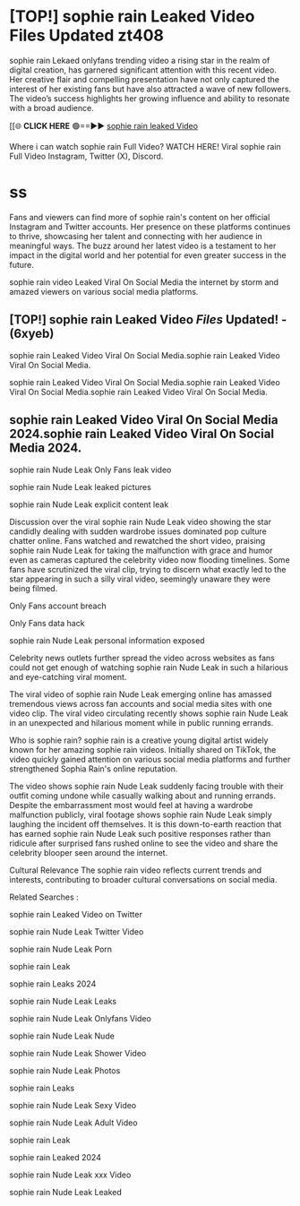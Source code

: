 # [TOP!] sophie rain Leaked Video Files Updated zt408<br>

sophie rain Lekaed onlyfans trending video a rising star in the realm of digital creation, has garnered significant attention with this recent video. Her creative flair and compelling presentation have not only captured the interest of her existing fans but have also attracted a wave of new followers. The video’s success highlights her growing influence and ability to resonate with a broad audience.

[[🌐 **CLICK HERE** 🟢==►► [sophie rain leaked Video](http://wildbook.top) 


Where i can watch sophie rain Full Video? WATCH HERE! Viral sophie rain Full Video Instagram, Twitter (X), Discord.

# ss #
Fans and viewers can find more of sophie rain's content on her official Instagram and Twitter accounts. Her presence on these platforms continues to thrive, showcasing her talent and connecting with her audience in meaningful ways. The buzz around her latest video is a testament to her impact in the digital world and her potential for even greater success in the future.

 sophie rain video Leaked Viral On Social Media the internet by storm and amazed viewers on various social media platforms.


## [TOP!] sophie rain Leaked Video *Files* Updated! - (6xyeb) 

sophie rain Leaked Video Viral On Social Media.sophie rain Leaked Video Viral On Social Media.

sophie rain Leaked Video Viral On Social Media.sophie rain Leaked Video Viral On Social Media.sophie rain Leaked Video Viral On Social Media.


## sophie rain Leaked Video Viral On Social Media 2024.sophie rain Leaked Video Viral On Social Media 2024.
sophie rain Nude Leak Only Fans leak video

sophie rain Nude Leak leaked pictures

sophie rain Nude Leak explicit content leak

Discussion over the viral sophie rain Nude Leak video showing the star candidly dealing with sudden wardrobe issues dominated pop culture chatter online. Fans watched and rewatched the short video, praising sophie rain Nude Leak for taking the malfunction with grace and humor even as cameras captured the celebrity video now flooding timelines. Some fans have scrutinized the viral clip, trying to discern what exactly led to the star appearing in such a silly viral video, seemingly unaware they were being filmed.


Only Fans account breach

Only Fans data hack

sophie rain Nude Leak personal information exposed

Celebrity news outlets further spread the video across websites as fans could not get enough of watching sophie rain Nude Leak in such a hilarious and eye-catching viral moment.


The viral video of sophie rain Nude Leak emerging online has amassed tremendous views across fan accounts and social media sites with one video clip. The viral video circulating recently shows sophie rain Nude Leak in an unexpected and hilarious moment while in public running errands.


Who is sophie rain? sophie rain is a creative young digital artist widely known for her amazing sophie rain videos. Initially shared on TikTok, the video quickly gained attention on various social media platforms and further strengthened Sophia Rain's online reputation.

The video shows sophie rain Nude Leak suddenly facing trouble with their outfit coming undone while casually walking about and running errands. Despite the embarrassment most would feel at having a wardrobe malfunction publicly, viral footage shows sophie rain Nude Leak simply laughing the incident off themselves. It is this down-to-earth reaction that has earned sophie rain Nude Leak such positive responses rather than ridicule after surprised fans rushed online to see the video and share the celebrity blooper seen around the internet.

Cultural Relevance The sophie rain video reflects current trends and interests, contributing to broader cultural conversations on social media.

Related Searches :

sophie rain Leaked Video on Twitter

sophie rain Nude Leak Twitter Video

sophie rain Nude Leak Porn

sophie rain Leak 

sophie rain Leaks 2024

sophie rain Nude Leak Leaks

sophie rain Nude Leak Onlyfans Video

sophie rain Nude Leak Nude

sophie rain Nude Leak Shower Video

sophie rain Nude Leak Photos

sophie rain Leaks

sophie rain Nude Leak Sexy Video

sophie rain Nude Leak Adult Video

sophie rain Leak

sophie rain Leaked 2024

sophie rain Nude Leak xxx Video

sophie rain Nude Leak Leaked
